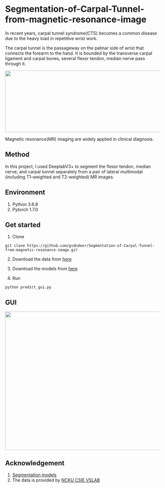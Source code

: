 # Segmentation-of-Carpal-Tunnel-from-magnetic-resonance-image

In recent years, carpal tunnel syndrome(CTS) becomes a common disease due to the heavy load in repetitive wrist work.

The carpal tunnel is the passageway on the palmar side of wrist that connects the forearm to the hand. It is bounded by the transverse carpal ligament and carpal bones, several flexor tendon, median nerve pass through it.

<img src="https://github.com/gsdndeer/Segmentation-of-Carpal-Tunnel-from-magnetic-resonance-image/blob/main/figures/wrist.png" width="550" height="200" >

Magnetic resonance(MR) imaging are widely applied in clinical diagnosis.



## Method
In this project, I used DeeplabV3+ to segment the flexor tendon, median nerve, and carpal tunnel separately from a pair of lateral multimodal (including T1-weighted and T2-weighted) MR images. 



## Environment
1. Python 3.6.8
2. Pytorch 1.7.0



## Get started

1. Clone
```
git clone https://github.com/gsdndeer/Segmentation-of-Carpal-Tunnel-from-magnetic-resonance-image.git
```
2. Download the data from [here](https://drive.google.com/drive/folders/1clUZVY3Vc4jX179rUZQdAMyN6nbN1eB4?usp=sharing)

3. Download the models from [here](https://drive.google.com/drive/folders/10rljrZTcw8A98jBRzGsSgysMO4S65hOA)

4. Run
```
python predict_gui.py
```


## GUI
<img src="https://github.com/gsdndeer/Segmentation-of-Carpal-Tunnel-from-magnetic-resonance-image/blob/main/figures/gui.png" width="650" height="450">



## Acknowledgement
1. [Segmentation models](https://github.com/qubvel/segmentation_models.pytorch)
2. The data is provided by [NCKU CSIE VSLAB](https://sites.google.com/view/ncku-csie-vslab)
